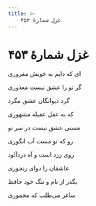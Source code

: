 ```yaml
---
title: >-
    غزل شمارهٔ ۴۵۳
---
```

# غزل شمارهٔ ۴۵۳

<div class="b" id="bn1"><div class="m1"><p>ای که دایم به خویش مغروری</p></div>
<div class="m2"><p>گر تو را عشق نیست معذوری</p></div></div>
<div class="b" id="bn2"><div class="m1"><p>گرد دیوانگان عشق مگرد</p></div>
<div class="m2"><p>که به عقل عقیله مشهوری</p></div></div>
<div class="b" id="bn3"><div class="m1"><p>مستی عشق نیست در سر تو</p></div>
<div class="m2"><p>رو که تو مست آب انگوری</p></div></div>
<div class="b" id="bn4"><div class="m1"><p>روی زرد است و آه دردآلود</p></div>
<div class="m2"><p>عاشقان را دوای رنجوری</p></div></div>
<div class="b" id="bn5"><div class="m1"><p>بگذر از نام و ننگ خود حافظ</p></div>
<div class="m2"><p>ساغر می‌طلب که مخموری</p></div></div>
